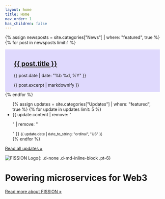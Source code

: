```yaml
---
layout: home
title: Home
nav_order: 1
has_children: false
---
```


{% assign newsposts = site.categories["News"] | where: "featured", true %}
{% for post in newsposts limit:1 %}
<article style="background-color: RGBA(100,70,250, .2); padding: 0.3em 2.0em 1em 2.0em">
  <div class="article-head">
    <h2 class="title"><a href="{{ post.url | relative_url }}">{{ post.title }}</a></h2>
    <p class="date">{{ post.date | date: "%b %d, %Y" }}</p>
  </div>
  <div class="article-content">
    {{ post.excerpt | markdownify }}
  </div>
</article>
{% endfor %}

<section class="pt-6 pb-6">
  <ul>
  {% assign updates = site.categories["Updates"] | where: "featured", true %}
  {% for update in updates limit: 5 %}
    <li class="pb-2">{{ update.content | remove: "<p>" | remove: "</p>" }} <small class="pl-3">{{ update.date | date_to_string: "ordinal", "US" }}&nbsp;<a href="{{ update.url }}"><i class="fa fa-link" aria-hidden="true"></i></a></small></li>
  {% endfor %}
  </ul>
  <a href="/updates/" class="btn">Read all updates »</a>
</section>

![FISSION Logo](https://s3-ca-central-1.amazonaws.com/images.spade.builders/uploads/upload_55c7620948a74acb1228d308491e3439.png){: .d-none .d-md-inline-block .pt-6}

# Powering microservices for Web3

<a href="/about/" class="btn btn-purple">Read more about FISSION »</a>